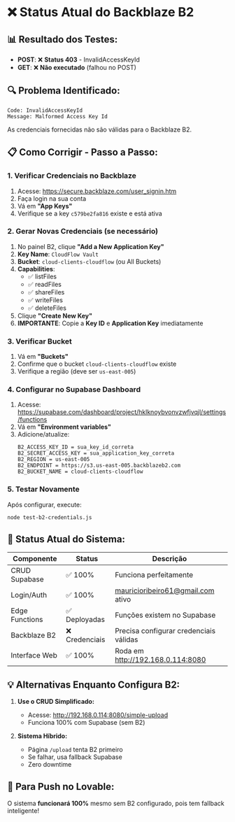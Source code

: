 # ❌ Status Atual do Backblaze B2

## 📊 **Resultado dos Testes:**
- **POST**: ❌ **Status 403** - InvalidAccessKeyId  
- **GET**: ❌ **Não executado** (falhou no POST)

## 🔍 **Problema Identificado:**
```
Code: InvalidAccessKeyId
Message: Malformed Access Key Id
```

As credenciais fornecidas não são válidas para o Backblaze B2.

## 📋 **Como Corrigir - Passo a Passo:**

### 1. **Verificar Credenciais no Backblaze**
1. Acesse: https://secure.backblaze.com/user_signin.htm
2. Faça login na sua conta
3. Vá em **"App Keys"**
4. Verifique se a key `c579be2fa816` existe e está ativa

### 2. **Gerar Novas Credenciais (se necessário)**
1. No painel B2, clique **"Add a New Application Key"**
2. **Key Name**: `CloudFlow Vault`
3. **Bucket**: `cloud-clients-cloudflow` (ou All Buckets)
4. **Capabilities**: 
   - ✅ listFiles
   - ✅ readFiles  
   - ✅ shareFiles
   - ✅ writeFiles
   - ✅ deleteFiles
5. Clique **"Create New Key"**
6. **IMPORTANTE**: Copie a **Key ID** e **Application Key** imediatamente

### 3. **Verificar Bucket**
1. Vá em **"Buckets"**
2. Confirme que o bucket `cloud-clients-cloudflow` existe
3. Verifique a região (deve ser `us-east-005`)

### 4. **Configurar no Supabase Dashboard**
1. Acesse: https://supabase.com/dashboard/project/hklknoybvonvzwfjvqjl/settings/functions
2. Vá em **"Environment variables"**
3. Adicione/atualize:
   ```
   B2_ACCESS_KEY_ID = sua_key_id_correta
   B2_SECRET_ACCESS_KEY = sua_application_key_correta
   B2_REGION = us-east-005
   B2_ENDPOINT = https://s3.us-east-005.backblazeb2.com
   B2_BUCKET_NAME = cloud-clients-cloudflow
   ```

### 5. **Testar Novamente**
Após configurar, execute:
```bash
node test-b2-credentials.js
```

## 🎯 **Status Atual do Sistema:**

| Componente | Status | Descrição |
|------------|---------|-----------|
| CRUD Supabase | ✅ 100% | Funciona perfeitamente |
| Login/Auth | ✅ 100% | mauricioribeiro61@gmail.com ativo |
| Edge Functions | ✅ Deployadas | Funções existem no Supabase |
| Backblaze B2 | ❌ Credenciais | Precisa configurar credenciais válidas |
| Interface Web | ✅ 100% | Roda em http://192.168.0.114:8080 |

## 💡 **Alternativas Enquanto Configura B2:**

1. **Use o CRUD Simplificado:**
   - Acesse: http://192.168.0.114:8080/simple-upload
   - Funciona 100% com Supabase (sem B2)

2. **Sistema Híbrido:**
   - Página `/upload` tenta B2 primeiro
   - Se falhar, usa fallback Supabase
   - Zero downtime

## 🚀 **Para Push no Lovable:**
O sistema **funcionará 100%** mesmo sem B2 configurado, pois tem fallback inteligente!
